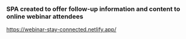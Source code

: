 ### SPA created to offer follow-up information and content to online webinar attendees

https://webinar-stay-connected.netlify.app/
